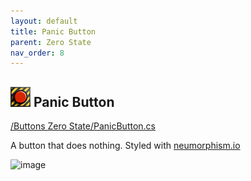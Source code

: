 ```yaml
---
layout: default
title: Panic Button
parent: Zero State
nav_order: 8
---
```


## ![image](https://raw.githubusercontent.com/giobel/ReviTab/master/ReviTab/Resources/panButton.png) Panic Button
[/Buttons Zero State/PanicButton.cs](https://github.com/giobel/ReviTab/blob/master/ReviTab/Buttons%20Zero%20State/PanicButton.cs)

A button that does nothing. Styled with [neumorphism.io](https://neumorphism.io/#e0e0e0)

![image](https://user-images.githubusercontent.com/27025848/170898196-0b3c6e51-4bdd-487c-a8ff-a410210dced1.png)

